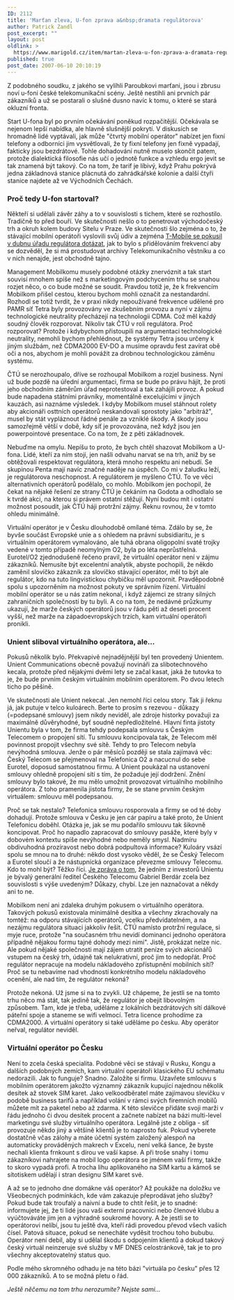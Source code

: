 ```yaml
---
ID: 2112
title: 'Marťan zleva, U-fon zprava a&nbsp;dramata regulátorova'
author: Patrick Zandl
post_excerpt: ""
layout: post
oldlink: >
  https://www.marigold.cz/item/martan-zleva-u-fon-zprava-a-dramata-regulatorova
published: true
post_date: 2007-06-10 20:10:19
---
```

Z podobného soudku, z jakého se vylíhli Paroubkovi marťani, jsou i zbrusu noví u-foni české telekomunikační scény. Ještě nestihli ani prvních pár zákazníků a už se postarali o slušné dusno navíc k tomu, o které se stará okluzní fronta. 

Start U-fona byl po prvním očekávání poněkud rozpačitější. Očekávala se nejenom lepší nabídka, ale hlavně slušnější pokrytí. V diskusích se hromadně lidé vyptávali, jak může "čtvrtý mobilní operátor" nabízet jen fixní telefony a odborníci jim vysvětlovali, že ty fixní telefony jen fixně vypadají, fakticky jsou bezdrátové. Tohle dohadování nutně muselo skončit patem, protože dialektická filosofie nás učí o jednotě funkce a vzhledu ergo jevit se tak znamená být takový. Co na tom, že tarif je líbivý, když Prahu pokrývá jedna základnová stanice plácnutá do zahrádkářské kolonie a další čtyři stanice najdete až ve Východních Čechách. 

<h3>Proč tedy U-fon startoval?</h3>

Někteří si udělali závěr záhy a to v souvislosti s tichem, které se rozhostilo. Tradičně to před bouří. Ve skutečnosti nešlo o to penetrovat východočeský trh a okruh kolem budovy Sitelu v Praze. Ve skutečnosti šlo zejména o to, že stávající mobilní operátoři vyslovili svůj údiv a zejména <a href="http://www.ctu.cz/main.php?pageid=268&page_content_id=3804">T-Mobile se pokusil v dubnu úřadu regulátora dotázat</a>, jak to bylo s přidělováním frekvencí aby se dozvěděl, že si má prostudovat archivy Telekomunikačního věstníku a co v nich nenajde, jest obchodně tajno. 

Management Mobilkomu musely podobné otázky znervóznit a tak start souvisí mnohem spíše než s marketingovým podchycením trhu se snahou rozjet něco, o co bude možné se soudit. Pravdou totiž je, že k frekvencím Mobilkom přišel cestou, kterou bychom mohli označit za nestandardní. Rozhodl se totiž tvrdit, že v praxi nikdy nepoužívané frekvence udělené pro PAMR síť Tetra byly provozovány ve zkušebním provozu a nyní v zájmu technologické neutrality přecházejí na technologii CDMA. Což měl každý soudný člověk rozporovat. Nikoliv tak ČTÚ v roli regulátora. Proč rozporovat? Protože i kdybychom přistoupili na argumentaci technologické neutrality, nemohli bychom přehlédnout, že systémy Tetra jsou určeny k jiným službám, než CDMA2000 EV-DO a musíme opravdu fest zavírat obě oči a nos, abychom je mohli povážit za drobnou technologickou záměnu systému. 
<!--more-->

ČTÚ se nerozhoupalo, dříve se rozhoupal Mobilkom a rozjel business. Nyní už bude pozdě na úřední argumentaci, firma se bude po právu hájit, že proti jeho obchodním záměrům úřad neprotestoval a tak zahájili provoz. A pokud bude napadena státními právníky, momentálně excelujícími v jiných kauzách, asi naznáme výsledek. I kdyby Mobilkom musel stáhnout rolety aby akcionáři osttních operátorů neskandovali sprostoty jako "arbitráž", musel by stát vypláznout řádné penále za vzniklé škody. A škody jsou samozřejmě větší v době, kdy síť je provozována, než když jsou jen powerpointové presentace. Co na tom, že z pěti základnovek. 

Nebuďme na omylu. Nepíšu to proto, že bych chtěl shazovat Mobilkom a U-fona. Lidé, kteří za ním stojí, jen našli odvahu narvat se na trh, aniž by se obtěžovali respektovat regulátora, která mnoho respektu ani nebudí. Se skupinou Penta mají navíc značné naděje na úspěch. Co mi v žaludku leží, je regulátorova neschopnost. A regulátorem je myšleno ČTÚ. To ve věci alternativních operátorů podělalo, co mohlo. Mobilkom jen pochopil, že čekat na nějaké řešení ze strany ČTÚ je čekáním na Godota a odhodlalo se k tvrdé akci, na kterou si právem ostatní stěžují. Nyní budou mít i ostatní možnost posoudit, jak ČTÚ háji protržní zájmy. Řeknu rovnou, že v tomto ohledu minimálně. 

Virtuální operátor je v Česku dlouhodobě omílané téma. Zdálo by se, že byvše součást Evropské unie a s ohledem na právní subsidiaritu, je s virtuálním operátorem vymalováno, ale tuhá obrana oligopolní svaté trojky vedené v tomto případě neomylným O2, byla po léta neprůstřelná. Eurotel/O2 zjednodušeně řečeno pravil, že virtuální operátor není v zájmu zákazníků. Nemusíte být excelentní analytik, abyste pochopili, že někdo zaměnil slovíčko zákazník za slovíčko stávající operátor, měl to být ale regulátor, kdo na tuto lingvistickou chybičku měl upozornit. Pravděpodobně spolu s upozorněním na možnost pokuty ve správním řízení. Virtuální mobilní operátor se u nás zatím nekonal, i když zájemci ze strany silných zahraničních společností by tu byli. A co na tom, že nedávné průzkumy ukazují, že marže českých operátorů jsou v řádu pěti až deseti procent vyšší, než marže na západoevropských trzích, kam virtuální operátoři pronikli. 

<h3>Unient sliboval virtuálního operátora, ale...</h3>

Pokusů několik bylo. Překvapivě nejnadějnější byl ten provedený Unientem. Unient Communications obecně považují novináři za slibotechnového kecala, protože před nějakými dvěmi lety se začal kasat, jaká že tutovka to je, že bude prvním českým virtuálním mobilním operátorem. Po dvou letech ticho po pěšině. 

Ve skutečnosti ale Unient nekecal. Jen nemohl říci celou story. Tak ji řeknu já, jak putuje v telco kuloárech. Berte to prosím s rezevou - důkazy (=podepsané smlouvy) jsem nikdy neviděl, ale zdroje historky považuji za maximálně důvěryhodné, byť soudně nepředložitelné. Hlavní finta jistoty Unientu byla v tom, že firma tehdy podepsala smlouvu s Českým Telecomem o propojení sítí. Tu smlouvu koncipovala tak, že Telecom měl povinnost propojit všechny své sítě. Tehdy to pro Telecom nebyla nevýhodná smlouva. Jenže o pár měsíců později se stala zajímavá věc: Český Telecom se přejmenoval na Telefonica O2 a nacucnul do sebe Eurotel, doposud samostatnou firmu. A Unient poukázal na ustanovení smlouvy ohledně propojení sítí s tím, že požaduje její dodržení. Znění smlouvy bylo takové, že mu mělo umožnit provozovat virtuálního mobilního operátora. Z toho pramenila jistota firmy, že se stane prvním českým virtuálem: smlouvu měl podepsanou. 

Proč se tak nestalo? Telefonica smlouvu rosporovala a firmy se od té doby dohadují. Protože smlouva v Česku je jen cár papíru a také proto, že Unient Telefonicu doběhl. Otázka je, jak se mu podařilo smlouvu tak šikovně koncipovat. Proč ho napadlo zapracovat do smlouvy pasáže, které byly v dobovém kontextu spíše nevýhodné nebo neměly smysl. Nadmíru obdivuhodná prozíravost nebo dobrá podpultová informace? Kuloáry vsází spolu se mnou na to druhé: někdo dost vysoko věděl, že se Český Telecom a Eurotel sloučí a že nástupnícká organizace převezme smlouvy Telecomu. Kdo to mohl být? Těžko říci. <a href="http://www.patria.cz/News/1010070/News/detail.html">Je zpráva o tom</a>, že jedním z investorů Unientu je bývalý generální ředitel Českého Telecomu Gabriel Berdár zcela bez souvislosti s výše uvedeným? Důkazy, chybí. Lze jen naznačovat a někdy ani to ne. 

Mobilkom není ani zdaleka druhým pokusem o virtuálního operátora. Takových pokusů existovala minimálně desítka a všechny zkrachovaly na tomtéž: na odporu stávajících operátorů, vcelku předvídatelném, a na nezájmu regulátora situaci jakkoliv řešit. ČTÚ namísto protržní regulace, si myje ruce, protože "na současném trhu nevidí dominanci jednoho operátora případně nějakou formu tajné dohody mezi nimi". Jistě, prokázat nelze nic. Ale pokud nějaké společnosti mají zájem utratit peníze svých akcionářů vstupem na český trh, údajně tak nelukrativní, proč jim to nedopřát. Proč regulátor nepracuje na modelu nákladového zpřístupnění mobilních sítí? Proč se tu nebavíme nad vhodností konkrétního modelu nákladového ocenění, ale nad tím, že regulátor nekoná? 

Protože nekoná. Už jsme si na to zvykli. Už chápeme, že jestli se na tomto trhu něco má stát, tak jedině tak, že regulátor je obejit libovolným způsobem. Tam, kde je třeba, uděláme z lokálních bezdrátových sítí dálkové páteřní spoje a staneme se wifi velmocí. Tetra licence prohodíme za CDMA2000. A virtuální operátory si také uděláme po česku. Aby operátor neřval, regulátor neviděl. 

<h3>Virtuální operátor po Česku</h3>

Není to zcela česká specialita. Podobné věci se stávají v Rusku, Kongu a dalších podobných zemích, kam virtuální operátoři klasického EU schématu nedorazili. Jak to funguje? Snadno. Založíte si firmu. Uzavřete smlouvu s mobilním operátorem jakožto významný zákazník kupující najednou několik desítek až stovek SIM karet. Jako velkoodběratel máte zajímavou slevičku v podobě business tarifů a například volání v rámci svých firemních mobilů můžete mít za paketel nebo až zdarma. K této slevičce přidáte svoji marži v řádu jednoho či dvou desítek procent a začnete nabízet na bázi multi-level marketingu své služby virtuálního operátora. Legálně jste z obliga - síť provozuje někdo jiný a většině klientů je to naprosto fuk. Pokud vyberete dostatčně včas zálohy a máte účetní systém založený alespoň na automaticky prováděných makrech v Excelu, není velká šance, že byste nechali klienta frnkount s dírou ve vaší kapse. A při troše snahy i tomu zákazníkovi nahrajete na mobil logo operátora se jménem vaší firmy, takže to skoro vypadá profi. A trocha lihu aplikovaného na SIM kartu a kámoš se sítotiskem udělají i stran designu SIM karet své.  

A až se to jednoho dne domákne váš operátor? Až poukáže na doložku ve Všeobecných podmínkách, kde vám zakazuje přeprodávat jeho služby?  Pokud bude tak troufalý a naivní a bude to chtít řešit, je to snadné: informujete jej, že ti lidé jsou vaši externí pracovníci nebo členové klubu a vyúčtováváte jim jen a výhradně soukromé hovory. A že jestli se to operátorovi nelíbí, jsou tu ještě dva, kteří rádi provedou převod všech vašich čísel. Patová situace, pokud se nenecháte vyděsit trochou toho bububu. Operátor není debil, aby si udělal škodu s odpojením klientů a dokud takový český virtuál neinzeruje své služby v MF DNES celostránkově, tak je to pro všechny akceptovatelný status quo. 

Podle mého skromného odhadu je na této bázi "virtuála po česku" přes 12 000 zákazníků. A to se možná pletu o řád. 

<em>Ještě něčemu na tom trhu nerozumíte? Nejste sami...  </em>